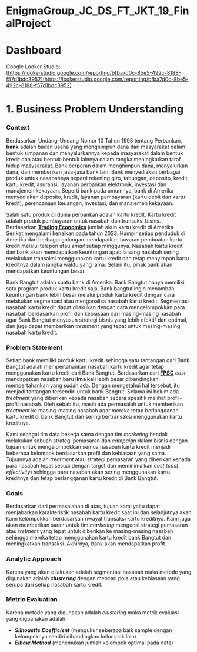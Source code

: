 # EnigmaGroup_JC_DS_FT_JKT_19_FinalProject

# Dashboard
Google Looker Studio: [https://lookerstudio.google.com/reporting/bfba7d0c-8be5-492c-8188-f57d1bdc3952](https://lookerstudio.google.com/reporting/bfba7d0c-8be5-492c-8188-f57d1bdc3952)

# 1. Business Problem Understanding

### Context
Berdasarkan Undang-Undang Nomor 10 Tahun 1998 tentang Perbankan, **bank** adalah badan usaha yang menghimpun dana dari masyarakat dalam bentuk simpanan dan menyalurkannya kepada masyarakat dalam bentuk kredit dan atau bentuk-bentuk lainnya dalam rangka meningkatkan taraf hidup masysarakat. Bank berperan dalam menghimpun dana, menyalurkan dana, dan memberikan jasa-jasa bank lain. Bank menyediakan berbagai produk untuk nasabahnya seperti rekening giro, tabungan, deposito, kredit, kartu kredit, asuransi, layanan perbankan elektronik, investasi dan manajemen kekayaan. Seperti bank pada umumnya, bank di Amerika menyediakan deposito, kredit, layanan pembayaran (kartu debit dan kartu kredit), perencanaan keuangan, investasi, dan manajemen kekayaan.

Salah satu produk di dunia perbankan adalah kartu kredit.  Kartu kredit adalah produk pembayaran untuk nasabah dan transaksi bisnis. Berdasarkan **[Trading Economics](https://id.tradingeconomics.com/united-states/credit-card-accounts)** jumlah akun kartu kredit di Amerika Serikat mengalami kenaikan pada tahun 2023. Hampir setiap penduduk di Amerika dari berbagai golongan mendapatkan tawaran pembuatan kartu kredit melalui telepon atau *email* setiap minggunya. Nasabah kartu kredit dan bank akan memdapatkan keuntungan apabila sang nasabah sering melakukan transaksi menggunakan kartu kredit dan tetap menyimpan kartu kreditnya dalam jangka waktu yang lama. Selain itu, pihak bank akan mendapatkan keuntungan besar.

Bank Bangtut adalah suatu bank di Amerika. Bank Bangtut hanya memiliki satu program produk kartu kredit saja. Bank bangtut ingin menambah keuntungan bank lebih besar melalui produk kartu kredit dengan cara melakukan segmentasi atau menganalisa nasabah kartu kredit. Segmentasi nasabah kartu kredit dapat dilakukan dengan cara mengelompokkan para nasabah berdasarkan profil dan kebiasaan dari masing-masing nasabah agar Bank Bangtut menyusun strategi bisnis yang lebih efektif dan optimal, dan juga dapat memberikan *treatment* yang tepat untuk masing-masing nasabah kartu kredit.


### Problem Statement
Setiap bank memiliki produk kartu kredit sehingga satu tantangan dari Bank Bangtut adalah mempertahankan nasabah kartu kredit agar tetap menggunakan kartu kredit dari Bank Bangtut. Berdasarkan dari **[FPSC](https://www.fpsc.com/the_cost_of_customer_churn.pdf)** *cost* mendapatkan nasabah baru **lima kali** lebih besar dibandingkan mempertahankan yang sudah ada. Dengan mengetahui hal tersebut, itu menjadi tantangan tersendiri untuk bank Bangtut. Selama ini belum ada *treatment* yang diberikan kepada nasabah secara spesifik melihat profil-profil nasabah. Oleh sebab itu, masih ada permasalah untuk memberikan *treatment* ke masing-masing nasabah agar mereka tetap berlangganan kartu kredit di bank Bangtut dan sering bertransaksi menggunakan kartu kreditnya.

Kami sebagai tim data bekerja sama dengan tim *marketing* hendak melakukan sebuah strategi pemasaran dan *campaign* dalam bisnis dengan tujuan untuk mengelompokkan semua nasabah kartu kredit menjadi beberapa kelompok berdasarkan profil dan kebiasaan yang sama. Tujuannya adalah *treatment* atau strategi pemasaran yang diberikan kepada para nasabah tepat sesuai dengan target dan meminimalkan *cost* (*cost effectivity*) sehingga para nasabah akan sering menggunakan kartu kreditnya dan tetap berlangganan kartu kredit di Bank Bangtut.


### Goals
Berdasarkan dari permasalahan di atas, tujuan kami yaitu dapat menjabarkan karakteristik nasabah kartu kredit saat ini dan selanjutnya akan kami kelompokkan berdasarkan riwayat transaksi kartu kreditnya. Kami juga akan memberikan saran untuk tim *marketing* mengenai strategi pemasaran atau *tretment* yang tepat untuk diberikan ke masing-masing nasabah sehingga mereka tetap menggunakan kartu kredit bank Bangtut dan meningkatkan transaksi. Akhirnya, bank akan mendapatkan profit.

### Analytic Approach
Karena yang akan dilakukan adalah segmentasi nasabah maka metode yang digunakan adalah ***clustering*** dengan mencari pola atau kebiasaan yang serupa dari setiap nasabah kartu kredit.


### Metric Evaluation
Karena metode yang digunakan adalah *clustering* maka metrik evaluasi yang diguanakan adalah:

* ***Silhouette Coefficient*** (mengukur seberapa baik sample dengan kelompoknya sendiri dibandingkan kelompok lain)
* ***Elbow Method*** (menemukan jumlah kelompok optimal pada data)
